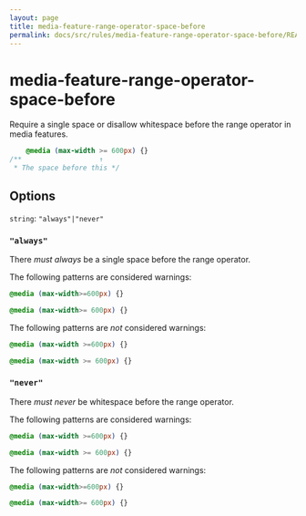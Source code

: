 ```yaml
---
layout: page
title: media-feature-range-operator-space-before
permalink: docs/src/rules/media-feature-range-operator-space-before/README/
---
```


# media-feature-range-operator-space-before

Require a single space or disallow whitespace before the range operator in media features.

```css
    @media (max-width >= 600px) {}
/**                   ↑
 * The space before this */
```

## Options

`string`: `"always"|"never"`

### `"always"`

There *must always* be a single space before the range operator.

The following patterns are considered warnings:

```css
@media (max-width>=600px) {}
```

```css
@media (max-width>= 600px) {}
```

The following patterns are *not* considered warnings:

```css
@media (max-width >=600px) {}
```

```css
@media (max-width >= 600px) {}
```

### `"never"`

There *must never* be whitespace before the range operator.

The following patterns are considered warnings:

```css
@media (max-width >=600px) {}
```

```css
@media (max-width >= 600px) {}
```

The following patterns are *not* considered warnings:

```css
@media (max-width>=600px) {}
```

```css
@media (max-width>= 600px) {}
```
